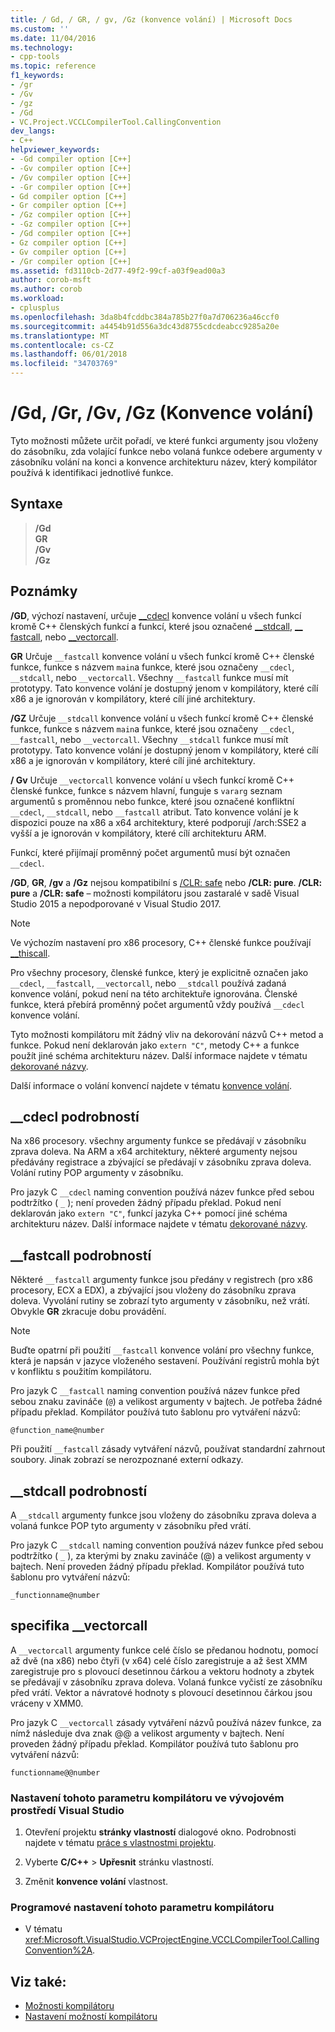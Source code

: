 ```yaml
---
title: / Gd, / GR, / gv, /Gz (konvence volání) | Microsoft Docs
ms.custom: ''
ms.date: 11/04/2016
ms.technology:
- cpp-tools
ms.topic: reference
f1_keywords:
- /gr
- /Gv
- /gz
- /Gd
- VC.Project.VCCLCompilerTool.CallingConvention
dev_langs:
- C++
helpviewer_keywords:
- -Gd compiler option [C++]
- -Gv compiler option [C++]
- /Gv compiler option [C++]
- -Gr compiler option [C++]
- Gd compiler option [C++]
- Gr compiler option [C++]
- /Gz compiler option [C++]
- -Gz compiler option [C++]
- /Gd compiler option [C++]
- Gz compiler option [C++]
- Gv compiler option [C++]
- /Gr compiler option [C++]
ms.assetid: fd3110cb-2d77-49f2-99cf-a03f9ead00a3
author: corob-msft
ms.author: corob
ms.workload:
- cplusplus
ms.openlocfilehash: 3da8b4fcddbc384a785b27f0a7d706236a46ccf0
ms.sourcegitcommit: a4454b91d556a3dc43d8755cdcdeabcc9285a20e
ms.translationtype: MT
ms.contentlocale: cs-CZ
ms.lasthandoff: 06/01/2018
ms.locfileid: "34703769"
---
```

# <a name="gd-gr-gv-gz-calling-convention"></a>/Gd, /Gr, /Gv, /Gz (Konvence volání)
Tyto možnosti můžete určit pořadí, ve které funkci argumenty jsou vloženy do zásobníku, zda volající funkce nebo volaná funkce odebere argumenty v zásobníku volání na konci a konvence architekturu název, který kompilátor používá k identifikaci jednotlivé funkce.

## <a name="syntax"></a>Syntaxe

> **/Gd**<br/>
> **GR**<br/>
> **/Gv**<br/>
> **/Gz**<br/>

## <a name="remarks"></a>Poznámky

**/GD**, výchozí nastavení, určuje [__cdecl](../../cpp/cdecl.md) konvence volání u všech funkcí kromě C++ členských funkcí a funkcí, které jsou označené [__stdcall](../../cpp/stdcall.md), [__ fastcall](../../cpp/fastcall.md), nebo [__vectorcall](../../cpp/vectorcall.md).

**GR** Určuje `__fastcall` konvence volání u všech funkcí kromě C++ členské funkce, funkce s názvem `main`a funkce, které jsou označeny `__cdecl`, `__stdcall`, nebo `__vectorcall`. Všechny `__fastcall` funkce musí mít prototypy. Tato konvence volání je dostupný jenom v kompilátory, které cílí x86 a je ignorován v kompilátory, které cílí jiné architektury.

**/GZ** Určuje `__stdcall` konvence volání u všech funkcí kromě C++ členské funkce, funkce s názvem `main`a funkce, které jsou označeny `__cdecl`, `__fastcall`, nebo `__vectorcall`. Všechny `__stdcall` funkce musí mít prototypy. Tato konvence volání je dostupný jenom v kompilátory, které cílí x86 a je ignorován v kompilátory, které cílí jiné architektury.

**/ Gv** Určuje `__vectorcall` konvence volání u všech funkcí kromě C++ členské funkce, funkce s názvem hlavní, funguje s `vararg` seznam argumentů s proměnnou nebo funkce, které jsou označené konfliktní `__cdecl`, `__stdcall`, nebo `__fastcall` atribut. Tato konvence volání je k dispozici pouze na x86 a x64 architektury, které podporují /arch:SSE2 a vyšší a je ignorován v kompilátory, které cílí architekturu ARM.

Funkcí, které přijímají proměnný počet argumentů musí být označen `__cdecl`.

**/GD**, **GR**, **/gv** a **/Gz** nejsou kompatibilní s [/CLR: safe](../../build/reference/clr-common-language-runtime-compilation.md) nebo   **/CLR: pure**. **/CLR: pure** a **/CLR: safe** – možnosti kompilátoru jsou zastaralé v sadě Visual Studio 2015 a nepodporované v Visual Studio 2017.

> [!NOTE]
> Ve výchozím nastavení pro x86 procesory, C++ členské funkce používají [__thiscall](../../cpp/thiscall.md).

Pro všechny procesory, členské funkce, který je explicitně označen jako `__cdecl`, `__fastcall`, `__vectorcall`, nebo `__stdcall` používá zadaná konvence volání, pokud není na této architektuře ignorována. Členské funkce, která přebírá proměnný počet argumentů vždy používá `__cdecl` konvence volání.

Tyto možnosti kompilátoru mít žádný vliv na dekorování názvů C++ metod a funkce. Pokud není deklarován jako `extern "C"`, metody C++ a funkce použít jiné schéma architekturu název. Další informace najdete v tématu [dekorované názvy](../../build/reference/decorated-names.md).

Další informace o volání konvencí najdete v tématu [konvence volání](../../cpp/calling-conventions.md).

## <a name="cdecl-specifics"></a>__cdecl podrobností

Na x86 procesory. všechny argumenty funkce se předávají v zásobníku zprava doleva. Na ARM a x64 architektury, některé argumenty nejsou předávány registrace a zbývající se předávají v zásobníku zprava doleva. Volání rutiny POP argumenty v zásobníku.

Pro jazyk C `__cdecl` naming convention používá název funkce před sebou podtržítko ( `_` ); není proveden žádný případu překlad. Pokud není deklarován jako `extern "C"`, funkcí jazyka C++ pomocí jiné schéma architekturu název. Další informace najdete v tématu [dekorované názvy](../../build/reference/decorated-names.md).

## <a name="fastcall-specifics"></a>__fastcall podrobností

Některé `__fastcall` argumenty funkce jsou předány v registrech (pro x86 procesory, ECX a EDX), a zbývající jsou vloženy do zásobníku zprava doleva. Vyvolání rutiny se zobrazí tyto argumenty v zásobníku, než vrátí. Obvykle **GR** zkracuje dobu provádění.

> [!NOTE]
> Buďte opatrní při použití `__fastcall` konvence volání pro všechny funkce, která je napsán v jazyce vloženého sestavení. Používání registrů mohla být v konfliktu s použitím kompilátoru.

Pro jazyk C `__fastcall` naming convention používá název funkce před sebou znaku zavináče (`@`) a velikost argumenty v bajtech. Je potřeba žádné případu překlad. Kompilátor používá tuto šablonu pro vytváření názvů:

`@function_name@number`

Při použití `__fastcall` zásady vytváření názvů, používat standardní zahrnout soubory. Jinak zobrazí se nerozpoznané externí odkazy.

## <a name="stdcall-specifics"></a>__stdcall podrobností

A `__stdcall` argumenty funkce jsou vloženy do zásobníku zprava doleva a volaná funkce POP tyto argumenty v zásobníku před vrátí.

Pro jazyk C `__stdcall` naming convention používá název funkce před sebou podtržítko ( `_` ), za kterými by znaku zavináče (@) a velikost argumenty v bajtech. Není proveden žádný případu překlad. Kompilátor používá tuto šablonu pro vytváření názvů:

`_functionname@number`

## <a name="vectorcall-specifics"></a>specifika __vectorcall

A `__vectorcall` argumenty funkce celé číslo se předanou hodnotu, pomocí až dvě (na x86) nebo čtyři (v x64) celé číslo zaregistruje a až šest XMM zaregistruje pro s plovoucí desetinnou čárkou a vektoru hodnoty a zbytek se předávají v zásobníku zprava doleva. Volaná funkce vyčistí ze zásobníku před vrátí. Vektor a návratové hodnoty s plovoucí desetinnou čárkou jsou vráceny v XMM0.

Pro jazyk C `__vectorcall` zásady vytváření názvů používá název funkce, za nímž následuje dva znak @@ a velikost argumenty v bajtech. Není proveden žádný případu překlad. Kompilátor používá tuto šablonu pro vytváření názvů:

`functionname@@number`

### <a name="to-set-this-compiler-option-in-the-visual-studio-development-environment"></a>Nastavení tohoto parametru kompilátoru ve vývojovém prostředí Visual Studio

1. Otevření projektu **stránky vlastností** dialogové okno. Podrobnosti najdete v tématu [práce s vlastnostmi projektu](../../ide/working-with-project-properties.md).

1. Vyberte **C/C++** > **Upřesnit** stránku vlastností.

1. Změnit **konvence volání** vlastnost.

### <a name="to-set-this-compiler-option-programmatically"></a>Programové nastavení tohoto parametru kompilátoru

- V tématu <xref:Microsoft.VisualStudio.VCProjectEngine.VCCLCompilerTool.CallingConvention%2A>.

## <a name="see-also"></a>Viz také:

- [Možnosti kompilátoru](../../build/reference/compiler-options.md)
- [Nastavení možností kompilátoru](../../build/reference/setting-compiler-options.md)
